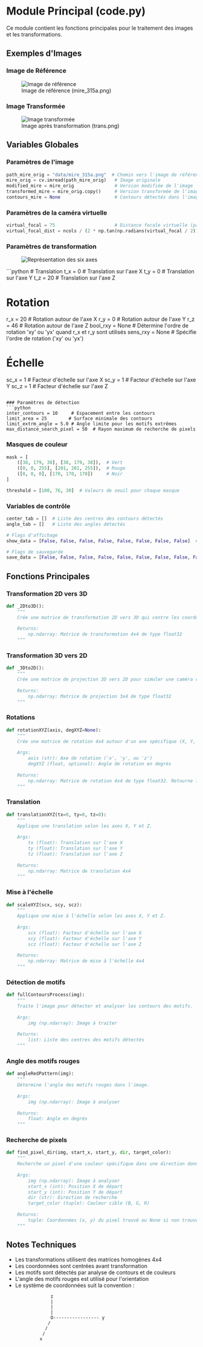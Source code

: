 # Module Principal (code.py)

Ce module contient les fonctions principales pour le traitement des images et les transformations.

## Exemples d'Images

### Image de Référence
<figure>
    <img src="/images/mire_315a.png" alt="Image de référence">
    <figcaption>Image de référence (mire_315a.png)</figcaption>
</figure>

### Image Transformée
<figure>
    <img src="/images/trans.png" alt="Image transformée">
    <figcaption>Image après transformation (trans.png)</figcaption>
</figure>

## Variables Globales

### Paramètres de l'image
```python
path_mire_orig = "data/mire_315a.png"  # Chemin vers l'image de référence
mire_orig = cv.imread(path_mire_orig)   # Image originale
modified_mire = mire_orig               # Version modifiée de l'image
transformed_mire = mire_orig.copy()     # Version transformée de l'image
contours_mire = None                    # Contours détectés dans l'image
```

### Paramètres de la caméra virtuelle
```python
virtual_focal = 75                      # Distance focale virtuelle (par défaut: 75)
virtual_focal_dist = ncols / (2 * np.tan(np.radians(virtual_focal / 2)))  # Distance focale calculée
```

### Paramètres de transformation
<figure>
    <img src="/images/sixaxes.jpg" alt="Représentation des six axes">
</figure>
```python
# Translation
t_x = 0    # Translation sur l'axe X
t_y = 0    # Translation sur l'axe Y
t_z = 20   # Translation sur l'axe Z

# Rotation
r_x = 20   # Rotation autour de l'axe X
r_y = 0    # Rotation autour de l'axe Y
r_z = 46   # Rotation autour de l'axe Z
bool_rxy = None   # Détermine l'ordre de rotation 'xy' ou 'yx' quand r_x et r_y sont utilisés
sens_rxy = None   # Spécifie l'ordre de rotation ('xy' ou 'yx')

# Échelle
sc_x = 1   # Facteur d'échelle sur l'axe X
sc_y = 1   # Facteur d'échelle sur l'axe Y
sc_z = 1   # Facteur d'échelle sur l'axe Z
```

### Paramètres de détection
```python
inter_contours = 10     # Espacement entre les contours
limit_area = 25        # Surface minimale des contours
limit_extrm_angle = 5.0 # Angle limite pour les motifs extrêmes
max_distance_search_pixel = 50  # Rayon maximum de recherche de pixels
```

### Masques de couleur
```python
mask = [
    ([38, 179, 38], [38, 179, 38]),  # Vert
    ([0, 0, 255], [201, 201, 255]),  # Rouge
    ([0, 0, 0], [170, 170, 170])     # Noir
]

threshold = [100, 76, 30]  # Valeurs de seuil pour chaque masque
```

### Variables de contrôle
```python
center_tab = []  # Liste des centres des contours détectés
angle_tab = []   # Liste des angles détectés

# Flags d'affichage
show_data = [False, False, False, False, False, False, False, False]  # [img, transformation, mask, hsv, grey, threshold, contours, contours min rouge]

# Flags de sauvegarde
save_data = [False, False, False, False, False, False, False, False, False]  # [parameters, img, transformation, mask, hsv, grey, threshold, contours, contours min rouge]
```

## Fonctions Principales

### Transformation 2D vers 3D
```python
def _2Dto3D():
    """
    Crée une matrice de transformation 2D vers 3D qui centre les coordonnées de l'image.
    
    Returns:
        np.ndarray: Matrice de transformation 4x4 de type float32
    """
```

### Transformation 3D vers 2D
```python
def _3Dto2D():
    """
    Crée une matrice de projection 3D vers 2D pour simuler une caméra virtuelle.
    
    Returns:
        np.ndarray: Matrice de projection 3x4 de type float32
    """
```

### Rotations
```python
def rotationXYZ(axis, degXYZ=None):
    """
    Crée une matrice de rotation 4x4 autour d'un axe spécifique (X, Y, ou Z) selon un angle en degrés.
    
    Args:
        axis (str): Axe de rotation ('x', 'y', ou 'z')
        degXYZ (float, optional): Angle de rotation en degrés
    
    Returns:
        np.ndarray: Matrice de rotation 4x4 de type float32. Retourne la matrice identité si aucun angle n'est fourni.
    """
```

### Translation
```python
def translationXYZ(tx=0, ty=0, tz=0):
    """
    Applique une translation selon les axes X, Y et Z.
    
    Args:
        tx (float): Translation sur l'axe X
        ty (float): Translation sur l'axe Y
        tz (float): Translation sur l'axe Z
    
    Returns:
        np.ndarray: Matrice de translation 4x4
    """
```

### Mise à l'échelle
```python
def scaleXYZ(scx, scy, scz):
    """
    Applique une mise à l'échelle selon les axes X, Y et Z.
    
    Args:
        scx (float): Facteur d'échelle sur l'axe X
        scy (float): Facteur d'échelle sur l'axe Y
        scz (float): Facteur d'échelle sur l'axe Z
    
    Returns:
        np.ndarray: Matrice de mise à l'échelle 4x4
    """
```

### Détection de motifs
```python
def fullContoursProcess(img):
    """
    Traite l'image pour détecter et analyser les contours des motifs.
    
    Args:
        img (np.ndarray): Image à traiter
    
    Returns:
        list: Liste des centres des motifs détectés
    """
```

### Angle des motifs rouges
```python
def angleRedPattern(img):
    """
    Détermine l'angle des motifs rouges dans l'image.
    
    Args:
        img (np.ndarray): Image à analyser
    
    Returns:
        float: Angle en degrés
    """
```

### Recherche de pixels
```python
def find_pixel_dir(img, start_x, start_y, dir, target_color):
    """
    Recherche un pixel d'une couleur spécifique dans une direction donnée.
    
    Args:
        img (np.ndarray): Image à analyser
        start_x (int): Position X de départ
        start_y (int): Position Y de départ
        dir (str): Direction de recherche
        target_color (tuple): Couleur cible (B, G, R)
    
    Returns:
        tuple: Coordonnées (x, y) du pixel trouvé ou None si non trouvé
    """
```

## Notes Techniques

- Les transformations utilisent des matrices homogènes 4x4
- Les coordonnées sont centrées avant transformation
- Les motifs sont détectés par analyse de contours et de couleurs
- L'angle des motifs rouges est utilisé pour l'orientation
- Le système de coordonnées suit la convention :
  ```
               z  
               |  
               |  
               |  
               O----------------- y  
              /  
             /  
            /  
           x 
  ``` 
